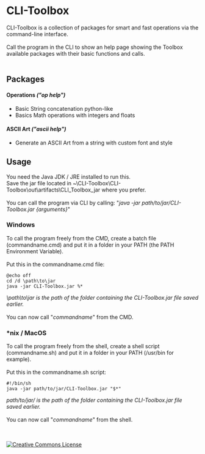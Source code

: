 # CLI-Toolbox
CLI-Toolbox is a collection of packages for smart and fast operations via the command-line interface.
<br><br>
Call the program in the CLI to show an help page showing the Toolbox available packages with their basic functions and calls.
<br><br>
## Packages

#### Operations *("op help")*
- Basic String concatenation python-like
- Basics Math operations with integers and floats

#### ASCII Art *("ascii help")*
- Generate an ASCII Art from a string with custom font and style

## Usage
You need the Java JDK / JRE installed to run this.<br>
Save the jar file located in ~\CLI-Toolbox\CLI-Toolbox\out\artifacts\CLI_Toolbox_jar where you prefer.<br><br>
You can call the program via CLI by calling: "*java -jar path/to/jar/CLI-Toolbox.jar {arguments}*"

### Windows
To call the program freely from the CMD, create a batch file (commandname.cmd) and put it in a folder in your PATH (the PATH Environment Variable).
<br>
<br>
Put this in the commandname.cmd file:
```
@echo off
cd /d \path\to\jar
java -jar CLI-Toolbox.jar %*
```
*\path\to\jar is the path of the folder containing the CLI-Toolbox.jar file saved earlier.*
<br><br>
You can now call "*commandname*" from the CMD.

### *nix / MacOS
To call the program freely from the shell, create a shell script (commandname.sh) and put it in a folder in your PATH (/usr/bin for example).
<br>
<br>
Put this in the commandname.sh script:
```
#!/bin/sh
java -jar path/to/jar/CLI-Toolbox.jar "$*"
```
*path/to/jar/ is the path of the folder containing the CLI-Toolbox.jar file saved earlier.*
<br><br>
You can now call "*commandname*" from the shell.

<br>
<br>
<a rel="license"  target="_blank" href="http://creativecommons.org/licenses/by-nc-sa/4.0/"><img alt="Creative Commons License" style="border-width:0" src="https://i.creativecommons.org/l/by-nc-sa/4.0/88x31.png" /></a>
